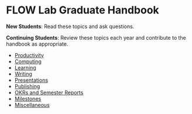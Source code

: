 # FLOW Lab Graduate Handbook

**New Students**: Read these topics and ask questions.

**Continuing Students**: Review these topics each year and contribute to the handbook as appropriate.

- [Productivity](productivity.md)
- [Computing](computing.md)
- [Learning](learning.md)
- [Writing](writing.md)
- [Presentations](presenting.md)
- [Publishing](publishing.md)
- [OKRs and Semester Reports](semester.md)
- [Milestones](milestones.md)
- [Miscellaneous](misc.md)
